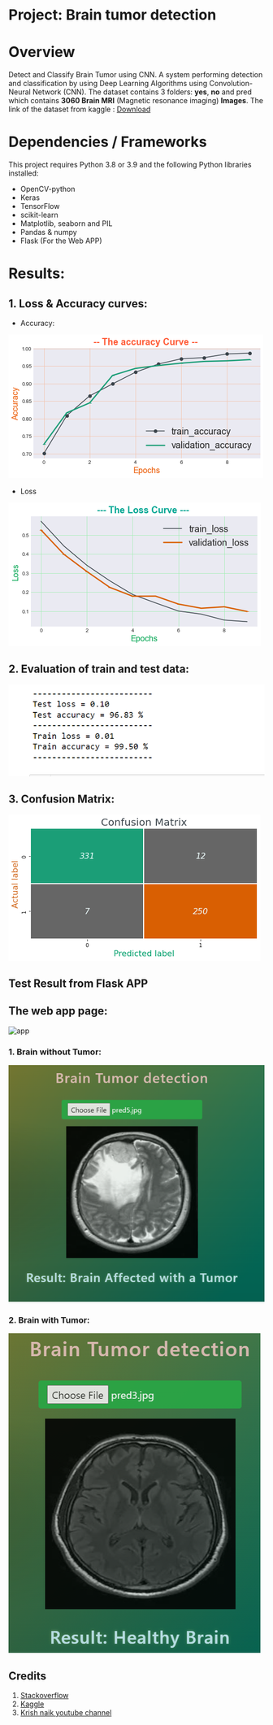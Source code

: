 # Project: Brain tumor detection

# Overview
Detect and Classify Brain Tumor using CNN.
A system performing detection and classification by using Deep Learning Algorithms using Convolution-Neural Network (CNN).
The dataset contains 3 folders: **yes**, **no** and pred which contains **3060 Brain MRI** (Magnetic resonance imaging) **Images**. 
The link of the dataset from kaggle : [Download](https://www.kaggle.com/ahmedhamada0/brain-tumor-detection) 


# Dependencies / Frameworks
This project requires Python 3.8 or 3.9 and the following Python libraries installed:

* OpenCV-python
* Keras
* TensorFlow
* scikit-learn
* Matplotlib, seaborn and PIL
* Pandas & numpy
* Flask (For the Web APP)


# Results:
## 1. Loss & Accuracy curves:
* Accuracy:
   
![accuracy](images/accCurve.png)

* Loss

![loss](images/lossCRV.png)


## 2. Evaluation of train and test data:
![Evaluation](images/TestTrainPerform.PNG)

## 3. Confusion Matrix:
![cm](images/confMatrix.png)


## Test Result from Flask APP

## The web app page:
![app](images/apage_no.PNG)


### 1. Brain without Tumor:
![tumorYes](images/affected.PNG)


### 2. Brain with Tumor:
![tumorNO](images/healthy.PNG)


## Credits
1. [Stackoverflow](https://stackoverflow.com)
2. [Kaggle](https://www.kaggle.com/)
3. [Krish naik youtube channel](https://www.youtube.com/playlist?list=PLZoTAELRMXVPGU70ZGsckrMdr0FteeRUi)
